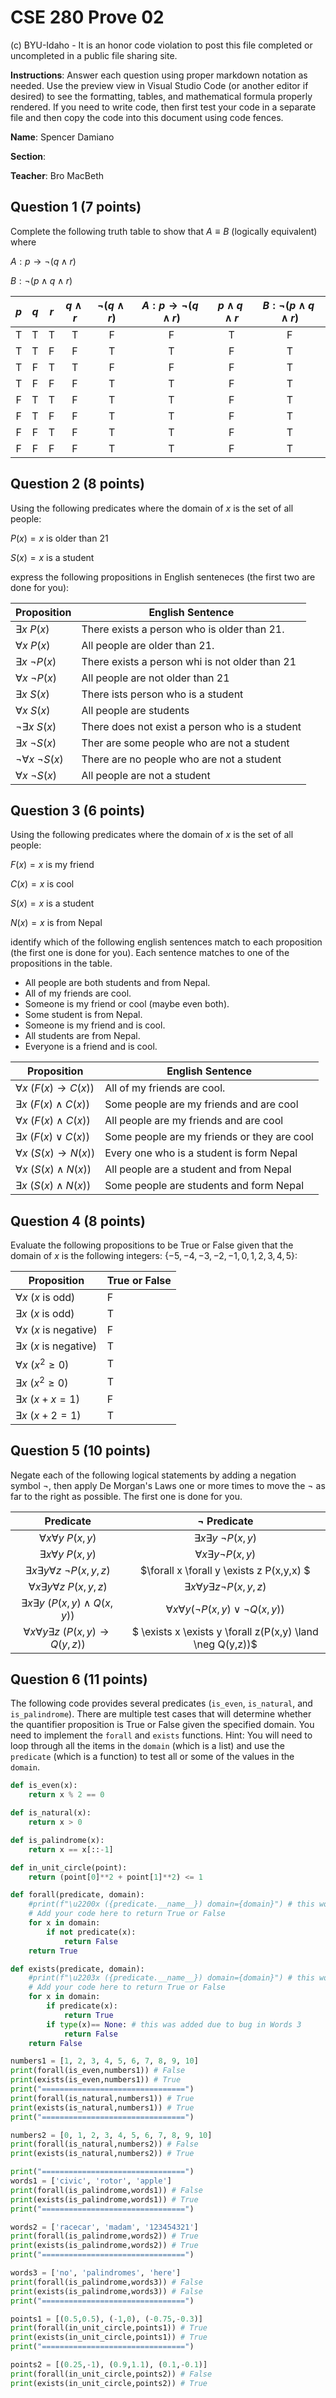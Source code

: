 # CSE 280 Prove 02

(c) BYU-Idaho - It is an honor code violation to post this
file completed or uncompleted in a public file sharing site.

**Instructions**: Answer each question using proper markdown notation as needed.  Use the preview view in Visual Studio Code (or another editor if desired) to see the formatting, tables, and mathematical formula properly rendered.  If you need to write code, then first test your code in a separate file and then copy the code into this document using code fences. 

**Name**: Spencer Damiano

**Section**:

**Teacher**: Bro MacBeth

## Question 1 (7 points)

Complete the following truth table to show that $A \equiv B$ (logically equivalent) where

$A : p \to \neg (q \land r)$

$B : \neg (p \land q \land r)$

|$p$|$q$|$r$|$q \land r$|$\neg (q \land r)$|$A: p \to \neg (q \land r)$|$p \land q \land r$|$B: \neg (p \land q \land r)$|
|:-:|:-:|:-:|:-:|:-:|:-:|:-:|:-:|
|T|T|T|T|F|F|T|F|
|T|T|F|F|T|T|F|T|
|T|F|T|T|F|F|F|T|
|T|F|F|F|T|T|F|T|
|F|T|T|F|T|T|F|T|
|F|T|F|F|T|T|F|T|
|F|F|T|F|T|T|F|T|
|F|F|F|F|T|T|F|T|

## Question 2 (8 points)

Using the following predicates where the domain of $x$ is the set of all people:

$P(x) = x \text{ is older than 21}$

$S(x) = x \text{ is a student}$

express the following propositions in English senteneces (the first two are done for you):

|Proposition|English Sentence|
|-|-|
|$\exists x \ P(x)$|There exists a person who is older than 21.|
|$\forall x \ P(x)$|All people are older than 21.|
|$\exists x \ \neg P(x)$|There exists a person whi is not older than 21|
|$\forall x \ \neg P(x)$|All people are not older than 21|
|$\exists x \ S(x)$|There ists person who is a student|
|$\forall x \ S(x)$|All people are students|
|$\neg \exists x \ S(x)$|There does not exist a person who is a student|
|$\exists x \ \neg S(x)$|Ther are some people who are not a student|
|$\neg \forall x \ \neg S(x)$|There are no people who are not a student|
|$\forall x \ \neg S(x)$|All people are not a student|

## Question 3 (6 points)

Using the following predicates where the domain of $x$ is the set of all people:

$F(x) = x \text{ is my friend}$

$C(x) = x \text{ is cool}$

$S(x) = x \text{ is a student}$

$N(x) = x \text{ is from Nepal}$

identify which of the following english sentences match to each proposition (the first one is done for you).  Each sentence matches to one of the propositions in the table.

* All people are both students and from Nepal.
* All of my friends are cool.
* Someone is my friend or cool (maybe even both).
* Some student is from Nepal.
* Someone is my friend and is cool.
* All students are from Nepal.
* Everyone is a friend and is cool.

|Proposition|English Sentence|
|-|-|
|$\forall x \ (F(x) \to C(x))$|All of my friends are cool.|
|$\exists x \ (F(x) \land C(x))$|Some people are my friends and are cool|
|$\forall x \ (F(x) \land C(x))$|All people are my friends and are cool|
|$\exists x \ (F(x) \lor C(x))$|Some people are my friends or they are cool|
|$\forall x \ (S(x) \to N(x))$|Every one who is a student is form Nepal|
|$\forall x \ (S(x) \land N(x))$|All people are a student and from Nepal|
|$\exists x \ (S(x) \land N(x))$|Some people are students and form Nepal|

## Question 4 (8 points)

Evaluate the following propositions to be True or False given that the domain of $x$ is the following integers: $\lbrace -5, -4, -3, -2, -1, 0, 1, 2, 3, 4, 5 \rbrace$:

|Proposition|True or False|
|-|-|
|$\forall x \ (x \text{ is odd})$|F|
|$\exists x \ (x \text{ is odd})$|T|
|$\forall x \ (x \text{ is negative})$|F|
|$\exists x \ (x \text{ is negative})$|T|
|$\forall x \ (x^2 \ge 0)$|T|
|$\exists x \ (x^2 \ge 0)$|T|
|$\exists x \ (x + x = 1)$|F|
|$\exists x \ (x + 2 = 1)$|T|

## Question 5 (10 points)

Negate each of the following logical statements by adding a negation symbol $\neg$, then apply De Morgan's Laws one or more times to move the $\neg$ as far to the right as possible. The first one is done for you.

|Predicate|$\neg$ Predicate|
|:-:|:-:|
|$\forall x \forall y \ P(x,y)$|$\exists x \exists y \ \neg P(x,y)$|
|$\exists x \forall y \ P(x,y)$|$\forall x \exists y \neg P(x,y)$|
|$\exists x \exists y \forall z \ \neg P(x,y,z)$|$\forall x \forall y \exists z P(x,y,x) $|
|$\forall x \exists y \forall z \ P(x,y,z)$|$\exists x \forall y \exists z \neg P(x,y,z)$|
|$\exists x \exists y \ (P(x,y) \land Q(x,y))$|$\forall x \forall y (\neg P(x,y) \lor \neg Q(x,y))$|
|$\forall x \forall y \exists z \ (P(x,y) \to Q(y,z))$|$ \exists x \exists y \forall z(P(x,y) \land \neg Q(y,z))$|

## Question 6 (11 points)

The following code provides several predicates (`is_even`, `is_natural`, and `is_palindrome`).  There are multiple test cases that will determine whether the quantifier proposition is True or False given the specified domain.  You need to implement the `forall` and `exists` functions.  Hint: You will need to loop through all the items in the `domain` (which is a list) and use the `predicate` (which is a function) to test all or some of the values in the `domain`.

```python
def is_even(x):
    return x % 2 == 0

def is_natural(x):
    return x > 0

def is_palindrome(x):
    return x == x[::-1]

def in_unit_circle(point):
    return (point[0]**2 + point[1]**2) <= 1

def forall(predicate, domain):
    #print(f"\u2200x ({predicate.__name__}) domain={domain}") # this would cause the code not to run, commented it out
    # Add your code here to return True or False
    for x in domain:
        if not predicate(x):
            return False      
    return True

def exists(predicate, domain):
    #print(f"\u2203x ({predicate.__name__}) domain={domain}") # this would cause the code not to run, commented it out
    # Add your code here to return True or False
    for x in domain:
        if predicate(x):
            return True
        if type(x)== None: # this was added due to bug in Words 3
            return False 
    return False

numbers1 = [1, 2, 3, 4, 5, 6, 7, 8, 9, 10]
print(forall(is_even,numbers1)) # False
print(exists(is_even,numbers1)) # True
print("================================")
print(forall(is_natural,numbers1)) # True
print(exists(is_natural,numbers1)) # True
print("================================")

numbers2 = [0, 1, 2, 3, 4, 5, 6, 7, 8, 9, 10]
print(forall(is_natural,numbers2)) # False
print(exists(is_natural,numbers2)) # True

print("================================")
words1 = ['civic', 'rotor', 'apple']
print(forall(is_palindrome,words1)) # False
print(exists(is_palindrome,words1)) # True
print("================================")

words2 = ['racecar', 'madam', '123454321']
print(forall(is_palindrome,words2)) # True
print(exists(is_palindrome,words2)) # True
print("================================")

words3 = ['no', 'palindromes', 'here']
print(forall(is_palindrome,words3)) # False
print(exists(is_palindrome,words3)) # False
print("================================")

points1 = [(0.5,0.5), (-1,0), (-0.75,-0.3)]
print(forall(in_unit_circle,points1)) # True
print(exists(in_unit_circle,points1)) # True
print("================================")

points2 = [(0.25,-1), (0.9,1.1), (0.1,-0.1)]
print(forall(in_unit_circle,points2)) # False
print(exists(in_unit_circle,points2)) # True
```